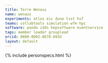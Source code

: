 ```yaml
---
title: Torre Wenaus
name: wenaus
experiments: atlas eic dune lsst hsf
teams: collabtools simulation wfm hpc
software: panda idds hepsoftware eventservice
tags: member leader grouplead
orcid: 0000-0002-8678-893X
layout: default
---
```


{% include personspecs.html %}
